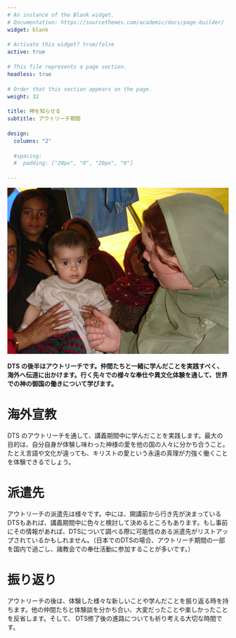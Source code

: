 ```yaml
---
# An instance of the Blank widget.
# Documentation: https://sourcethemes.com/academic/docs/page-builder/
widget: blank

# Activate this widget? true/false
active: true

# This file represents a page section.
headless: true

# Order that this section appears on the page.
weight: 32

title: 神を知らせる
subtitle: アウトリーチ期間

design:
  columns: "2"

  #spacing:
  #  padding: ["20px", "0", "20px", "0"]

---
```

![アウトリーチ](outreach.JPG "アウトリーチ")

**DTS の後半はアウトリーチです。仲間たちと一緒に学んだことを実践すべく、海外へ伝道に出かけます。行く先々での様々な奉仕や異文化体験を通して、世界での神の御国の働きについて学びます。**

# 海外宣教

DTS のアウトリーチを通して、講義期間中に学んだことを実践します。最大の目的は、自分自身が体験し味わった神様の愛を他の国の人々に分かち合うこと。たとえ言語や文化が違っても、キリストの愛という永遠の真理が力強く働くことを体験できるでしょう。

# 派遣先

アウトリーチの派遣先は様々です。中には、開講前から行き先が決まっているDTSもあれば、講義期間中に色々と検討して決めるところもあります。もし事前にその情報があれば、DTSについて調べる際に可能性のある派遣先がリストアップされているかもしれません。（日本でのDTSの場合、アウトリーチ期間の一部を国内で過ごし、諸教会での奉仕活動に参加することが多いです。）

# 振り返り

アウトリーチの後は、体験した様々な新しいことや学んだことを振り返る時を持ちます。他の仲間たちと体験談を分かち合い、大変だったことや楽しかったことを反省します。そして、 DTS修了後の進路についても祈り考える大切な時間です。
